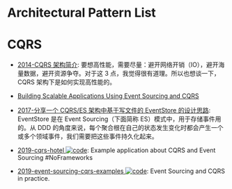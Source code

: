 # Architectural Pattern List

# CQRS

- [2014-CQRS 架构简介](https://www.cnblogs.com/netfocus/p/4055346.html): 要想高性能，需要尽量：避开网络开销（IO），避开海量数据，避开资源争夺。对于这 3 点，我觉得很有道理。所以也想谈一下，CQRS 架构下是如何实现高性能的。

- [Building Scalable Applications Using Event Sourcing and CQRS](https://medium.com/@ikem/event-sourcing-and-cqrs-a-look-at-kafka-e0c1b90d17d8#.bqrq7j3fa)

- [2017-分享一个 CQRS/ES 架构中基于写文件的 EventStore 的设计思路](https://blog.csdn.net/kxinyu/article/details/78140970): EventStore 是在 Event Sourcing（下面简称 ES）模式中，用于存储事件用的。从 DDD 的角度来说，每个聚合根在自己的状态发生变化时都会产生一个或多个领域事件，我们需要把这些事件持久化起来。

- [2019-cqrs-hotel ![code](https://shorturl.at/dlxyK)](https://github.com/luontola/cqrs-hotel): Example application about CQRS and Event Sourcing #NoFrameworks

- [2019-event-sourcing-cqrs-examples ![code](https://shorturl.at/dlxyK)](https://github.com/andreschaffer/event-sourcing-cqrs-examples): Event Sourcing and CQRS in practice.
